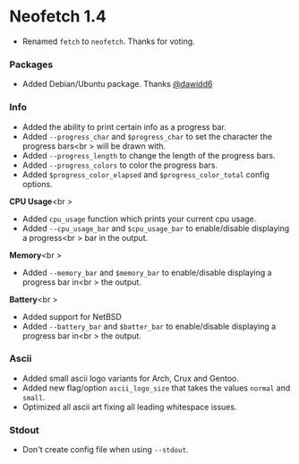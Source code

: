# Neofetch 1.4

- Renamed `fetch` to `neofetch`. Thanks for voting.

### Packages

- Added Debian/Ubuntu package. Thanks [@dawidd6](https://github.com/dawidd6)

### Info

- Added the ability to print certain info as a progress bar.
- Added `--progress_char` and `$progress_char` to set the character the progress bars<br \>
will be drawn with.
- Added `--progress_length` to change the length of the progress bars.
- Added `--progress_colors` to color the progress bars.
- Added `$progress_color_elapsed` and `$progress_color_total` config options.

**CPU Usage**<br \>
- Added `cpu_usage` function which prints your current cpu usage.
- Added `--cpu_usage_bar` and `$cpu_usage_bar` to enable/disable displaying a progress<br \>
bar in the output.

**Memory**<br \>
- Added `--memory_bar` and `$memory_bar` to enable/disable displaying a progress bar in<br \>
the output.

**Battery**<br \>
- Added support for NetBSD
- Added `--battery_bar` and `$batter_bar` to enable/disable displaying a progress bar in<br \>
the output.

### Ascii

- Added small ascii logo variants for Arch, Crux and Gentoo.
- Added new flag/option `ascii_logo_size` that takes the values `normal` and `small`.
- Optimized all ascii art fixing all leading whitespace issues.

### Stdout
- Don't create config file when using `--stdout`.
